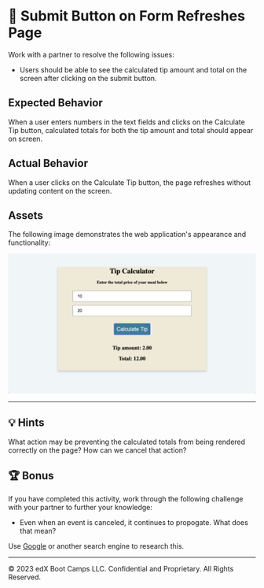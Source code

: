 # 🐛 Submit Button on Form Refreshes Page

Work with a partner to resolve the following issues:

* Users should be able to see the calculated tip amount and total on the screen after clicking on the submit button. 

## Expected Behavior

When a user enters numbers in the text fields and clicks on the Calculate Tip button, calculated totals for both the tip amount and total should appear on screen.  

## Actual Behavior

When a user clicks on the Calculate Tip button, the page refreshes without updating content on the screen.

## Assets

The following image demonstrates the web application's appearance and functionality:

![The Tip Calculator app has returned a tip amount of 2.00 and a total of 12.00, for a meal cost of 10 and tip of 20%.](./images/01-screenshot.png)

---
## 💡 Hints

What action may be preventing the calculated totals from being rendered correctly on the page? How can we cancel that action?

## 🏆 Bonus

If you have completed this activity, work through the following challenge with your partner to further your knowledge:

* Even when an event is canceled, it continues to propogate. What does that mean? 

Use [Google](https://www.google.com) or another search engine to research this.

---
© 2023 edX Boot Camps LLC. Confidential and Proprietary. All Rights Reserved.
